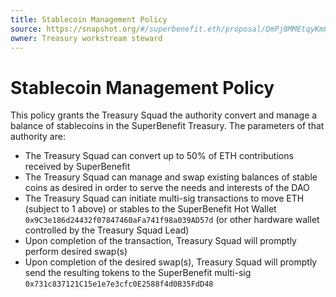 ```yaml
---
title: Stablecoin Management Policy
source: https://snapshot.org/#/superbenefit.eth/proposal/QmPj8MMEtqyKmPTZMJAMhfJGDRKmPHtdDybuBKhfr6VQyf
owner: Treasury workstream steward
---
```


# Stablecoin Management Policy

This policy grants the Treasury Squad the authority convert and manage a balance of stablecoins in the SuperBenefit Treasury. The parameters of that authority are:

* The Treasury Squad can convert up to 50% of ETH contributions received by SuperBenefit
* The Treasury Squad can manage and swap existing balances of stable coins as desired in order to serve the needs and interests of the DAO
* The Treasury Squad can initiate multi-sig transactions to move ETH (subject to 1 above) or stables to the SuperBenefit Hot Wallet `0x9C3e186d24432f07847460aFa741f98a039AD57d` (or other hardware wallet controlled by the Treasury Squad Lead)
* Upon completion of the transaction, Treasury Squad will promptly perform desired swap(s)
* Upon completion of the desired swap(s), Treasury Squad will promptly send the resulting tokens to the SuperBenefit multi-sig `0x731c837121C15e1e7e3cfc0E2588f4d0B35FdD48`
